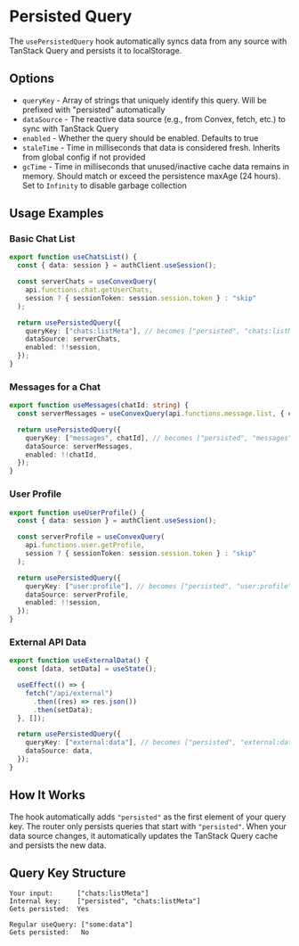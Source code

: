 # Persisted Query

The `usePersistedQuery` hook automatically syncs data from any source with TanStack Query and persists it to localStorage.

## Options

- `queryKey` - Array of strings that uniquely identify this query. Will be prefixed with "persisted" automatically
- `dataSource` - The reactive data source (e.g., from Convex, fetch, etc.) to sync with TanStack Query
- `enabled` - Whether the query should be enabled. Defaults to true
- `staleTime` - Time in milliseconds that data is considered fresh. Inherits from global config if not provided
- `gcTime` - Time in milliseconds that unused/inactive cache data remains in memory. Should match or exceed the persistence maxAge (24 hours). Set to `Infinity` to disable garbage collection

## Usage Examples

### Basic Chat List

```typescript
export function useChatsList() {
  const { data: session } = authClient.useSession();

  const serverChats = useConvexQuery(
    api.functions.chat.getUserChats,
    session ? { sessionToken: session.session.token } : "skip"
  );

  return usePersistedQuery({
    queryKey: ["chats:listMeta"], // becomes ["persisted", "chats:listMeta"] internally
    dataSource: serverChats,
    enabled: !!session,
  });
}
```

### Messages for a Chat

```typescript
export function useMessages(chatId: string) {
  const serverMessages = useConvexQuery(api.functions.message.list, { chatId });

  return usePersistedQuery({
    queryKey: ["messages", chatId], // becomes ["persisted", "messages", chatId] internally
    dataSource: serverMessages,
    enabled: !!chatId,
  });
}
```

### User Profile

```typescript
export function useUserProfile() {
  const { data: session } = authClient.useSession();

  const serverProfile = useConvexQuery(
    api.functions.user.getProfile,
    session ? { sessionToken: session.session.token } : "skip"
  );

  return usePersistedQuery({
    queryKey: ["user:profile"], // becomes ["persisted", "user:profile"] internally
    dataSource: serverProfile,
    enabled: !!session,
  });
}
```

### External API Data

```typescript
export function useExternalData() {
  const [data, setData] = useState();

  useEffect(() => {
    fetch("/api/external")
      .then((res) => res.json())
      .then(setData);
  }, []);

  return usePersistedQuery({
    queryKey: ["external:data"], // becomes ["persisted", "external:data"] internally
    dataSource: data,
  });
}
```

## How It Works

The hook automatically adds `"persisted"` as the first element of your query key. The router only persists queries that start with `"persisted"`. When your data source changes, it automatically updates the TanStack Query cache and persists the new data.

## Query Key Structure

```
Your input:      ["chats:listMeta"]
Internal key:    ["persisted", "chats:listMeta"]
Gets persisted:  Yes

Regular useQuery: ["some:data"]
Gets persisted:   No
```
